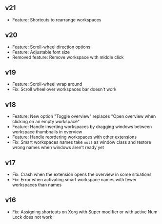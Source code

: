 ## v21

- Feature: Shortcuts to rearrange workspaces

## v20

- Feature: Scroll-wheel direction options
- Feature: Adjustable font size
- Removed feature: Remove workspace with middle click

## v19

- Feature: Scroll-wheel wrap around
- Fix: Scroll wheel over workspaces bar doesn't work

## v18

- Feature: New option "Toggle overview" replaces "Open overview when clicking on an empty workspace"
- Feature: Handle inserting workspaces by dragging windows between workspace thumbnails in overview
- Feature: Handle reordering workspaces with other extensions
- Fix: Smart workspaces names take `null` as window class and restore wrong names when windows
  aren't ready yet

## v17

- Fix: Crash when the extension opens the overview in some situations
- Fix: Error when activating smart workspace names with fewer workspaces than names

## v16

- Fix: Assigning shortcuts on Xorg with <kdb>Super</kdb> modifier or with active <kdb>Num Lock</kdb> does not work